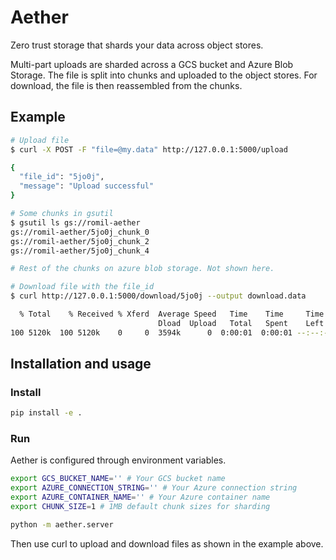 # Aether
Zero trust storage that shards your data across object stores.

Multi-part uploads are sharded across a GCS bucket and Azure Blob Storage. 
The file is split into chunks and uploaded to the object stores. 
For download, the file is then reassembled from the chunks.

## Example

```bash
# Upload file
$ curl -X POST -F "file=@my.data" http://127.0.0.1:5000/upload                    

{
  "file_id": "5jo0j", 
  "message": "Upload successful"
}

# Some chunks in gsutil
$ gsutil ls gs://romil-aether
gs://romil-aether/5jo0j_chunk_0
gs://romil-aether/5jo0j_chunk_2
gs://romil-aether/5jo0j_chunk_4

# Rest of the chunks on azure blob storage. Not shown here.

# Download file with the file_id
$ curl http://127.0.0.1:5000/download/5jo0j --output download.data    

  % Total    % Received % Xferd  Average Speed   Time    Time     Time  Current
                                 Dload  Upload   Total   Spent    Left  Speed
100 5120k  100 5120k    0     0  3594k      0  0:00:01  0:00:01 --:--:-- 3603k
```

## Installation and usage

### Install
```bash
pip install -e .
```

### Run

Aether is configured through environment variables.
```bash
export GCS_BUCKET_NAME='' # Your GCS bucket name
export AZURE_CONNECTION_STRING='' # Your Azure connection string
export AZURE_CONTAINER_NAME='' # Your Azure container name
export CHUNK_SIZE=1 # 1MB default chunk sizes for sharding

python -m aether.server
```

Then use curl to upload and download files as shown in the example above.
